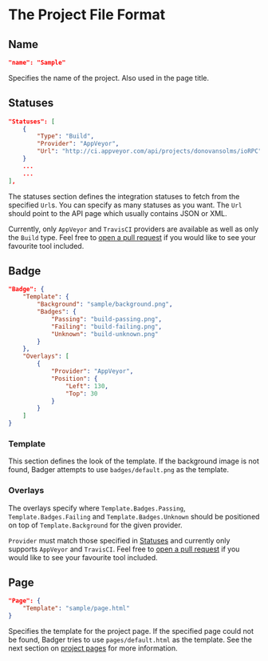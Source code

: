 # The Project File Format

## Name

```json
"name": "Sample"
```

Specifies the name of the project. Also used in the page title.

## Statuses

```json
"Statuses": [
    {
        "Type": "Build",
        "Provider": "AppVeyor",
        "Url": "http://ci.appveyor.com/api/projects/donovansolms/ioRPC"
    }
    ...
    ...
],
```

The statuses section defines the integration statuses to fetch from the specified
`Url`s. You can specify as many statuses as you want. The `Url` should point to
the API page which usually contains JSON or XML.

Currently, only `AppVeyor` and `TravisCI` providers are available as well as only
the `Build` type. Feel free to
[open a pull request](https://github.com/ProjectLimitless/Badger/pulls) if you
would like to see your favourite tool included.

## Badge

```json
"Badge": {
    "Template": {
        "Background": "sample/background.png",
        "Badges": {
            "Passing": "build-passing.png",
            "Failing": "build-failing.png",
            "Unknown": "build-unknown.png"
        }
    },
    "Overlays": [
        {
            "Provider": "AppVeyor",
            "Position": {
                "Left": 130,
                "Top": 30
            }
        }
    ]
}
```

### Template

This section defines the look of the template. If the background image is not
found, Badger attempts to use `badges/default.png` as the template.

### Overlays

The overlays specify where `Template.Badges.Passing`, `Template.Badges.Failing`
and `Template.Badges.Unknown` should be positioned on top of `Template.Background`
for the given provider.

`Provider` must match those specified in [Statuses](/project-file-format/#statuses)
and currently only supports `AppVeyor` and `TravisCI`. Feel free to
[open a pull request](https://github.com/ProjectLimitless/Badger/pulls) if you
would like to see your favourite tool included.

## Page

```json
"Page": {
    "Template": "sample/page.html"
}
```

Specifies the template for the project page. If the specified page could not be
found, Badger tries to use `pages/default.html` as the template. See the next
section on [project pages](/project-pages) for more information.
